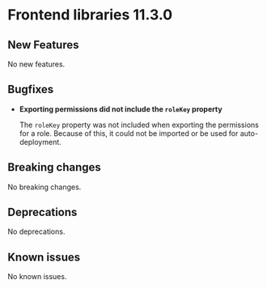 # Frontend libraries 11.3.0

## New Features

No new features.

## Bugfixes

* **Exporting permissions did not include the `roleKey` property**

  The `roleKey` property was not included when exporting the permissions for a role. Because of this, it could not be imported or be used for auto-deployment.

## Breaking changes

No breaking changes.

## Deprecations

No deprecations.

## Known issues

No known issues.
